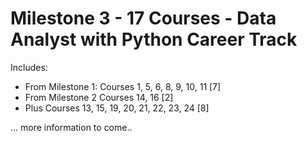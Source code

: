 # Milestone 3 - 17 Courses - Data Analyst with Python Career Track

Includes:

- From Milestone 1: Courses 1, 5, 6, 8, 9, 10, 11 [7]
- From Milestone 2 Courses 14, 16 [2]
- Plus Courses 13, 15, 19, 20, 21, 22, 23, 24 [8]

... more information to come.. 
